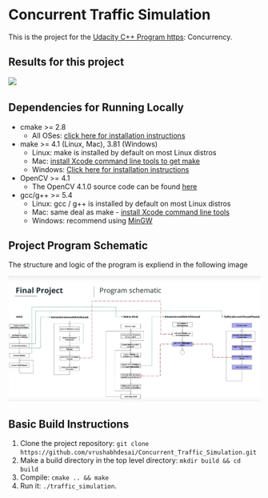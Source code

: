 # Concurrent Traffic Simulation
This is the project for the [Udacity C++ Program https](www://Nanodegree.udacity.com/course/c-plus-plus-nanodegree--nd213): Concurrency. 

## Results for this project
<img src="data/Results.gif"/>

## Dependencies for Running Locally
* cmake >= 2.8
  * All OSes: [click here for installation instructions](https://cmake.org/install/)
* make >= 4.1 (Linux, Mac), 3.81 (Windows)
  * Linux: make is installed by default on most Linux distros
  * Mac: [install Xcode command line tools to get make](https://developer.apple.com/xcode/features/)
  * Windows: [Click here for installation instructions](http://gnuwin32.sourceforge.net/packages/make.htm)
* OpenCV >= 4.1
  * The OpenCV 4.1.0 source code can be found [here](https://github.com/opencv/opencv/tree/4.1.0)
* gcc/g++ >= 5.4
  * Linux: gcc / g++ is installed by default on most Linux distros
  * Mac: same deal as make - [install Xcode command line tools](https://developer.apple.com/xcode/features/)
  * Windows: recommend using [MinGW](http://www.mingw.org/)

## Project Program Schematic

The structure and logic of the program is expliend in the following image

<img src="data/flow.jpg"/>


## Basic Build Instructions

1. Clone the project repository: `git clone https://github.com/vrushabhdesai/Concurrent_Traffic_Simulation.git`
2. Make a build directory in the top level directory: `mkdir build && cd build`
3. Compile: `cmake .. && make`
4. Run it: `./traffic_simulation`.
